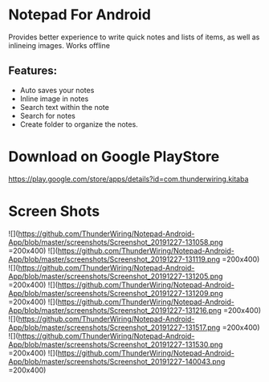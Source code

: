 # Notepad For Android


Provides better experience to write quick notes and lists of items, as well as  inlineing images.
Works offline

## Features:
* Auto saves your notes
* Inline image in notes
* Search text within the note
* Search for notes
* Create folder to organize the notes.

# Download on Google PlayStore

https://play.google.com/store/apps/details?id=com.thunderwiring.kitaba

# Screen Shots
![](https://github.com/ThunderWiring/Notepad-Android-App/blob/master/screenshots/Screenshot_20191227-131058.png =200x400)
![](https://github.com/ThunderWiring/Notepad-Android-App/blob/master/screenshots/Screenshot_20191227-131119.png =200x400)
![](https://github.com/ThunderWiring/Notepad-Android-App/blob/master/screenshots/Screenshot_20191227-131205.png =200x400)
![](https://github.com/ThunderWiring/Notepad-Android-App/blob/master/screenshots/Screenshot_20191227-131209.png =200x400)
![](https://github.com/ThunderWiring/Notepad-Android-App/blob/master/screenshots/Screenshot_20191227-131216.png =200x400)
![](https://github.com/ThunderWiring/Notepad-Android-App/blob/master/screenshots/Screenshot_20191227-131517.png =200x400)
![](https://github.com/ThunderWiring/Notepad-Android-App/blob/master/screenshots/Screenshot_20191227-131530.png =200x400)
![](https://github.com/ThunderWiring/Notepad-Android-App/blob/master/screenshots/Screenshot_20191227-140043.png =200x400)
